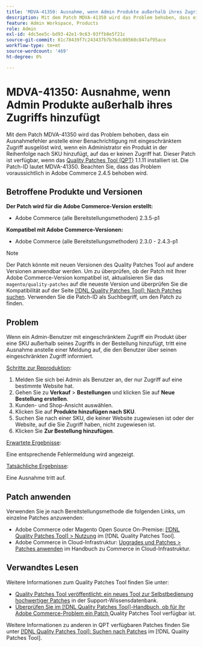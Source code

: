 ```yaml
---
title: 'MDVA-41350: Ausnahme, wenn Admin Produkte außerhalb ihres Zugriffs hinzufügt'
description: Mit dem Patch MDVA-41350 wird das Problem behoben, dass ein Ausnahmefehler anstelle einer Benachrichtigung mit eingeschränktem Zugriff ausgelöst wird, wenn ein Administrator ein Produkt in der Reihenfolge nach SKU hinzufügt, auf das er keinen Zugriff hat. Dieser Patch ist verfügbar, wenn das [Quality Patches Tool (QPT)](https://experienceleague.adobe.com/en/docs/commerce-knowledge-base/kb/announcements/commerce-announcements/magento-quality-patches-released-new-tool-to-self-serve-quality-patches) 1.1.11 installiert ist. Die Patch-ID lautet MDVA-41350. Beachten Sie, dass das Problem voraussichtlich in Adobe Commerce 2.4.5 behoben wird.
feature: Admin Workspace, Products
role: Admin
exl-id: 4dc5ee5c-bd93-42e1-9c63-93ffb8e5f21c
source-git-commit: 81c78439f7c243437b7b76dc80560c847af95ace
workflow-type: tm+mt
source-wordcount: '469'
ht-degree: 0%

---
```


# MDVA-41350: Ausnahme, wenn Admin Produkte außerhalb ihres Zugriffs hinzufügt

Mit dem Patch MDVA-41350 wird das Problem behoben, dass ein Ausnahmefehler anstelle einer Benachrichtigung mit eingeschränktem Zugriff ausgelöst wird, wenn ein Administrator ein Produkt in der Reihenfolge nach SKU hinzufügt, auf das er keinen Zugriff hat. Dieser Patch ist verfügbar, wenn das [Quality Patches Tool (QPT)](https://experienceleague.adobe.com/en/docs/commerce-knowledge-base/kb/announcements/commerce-announcements/magento-quality-patches-released-new-tool-to-self-serve-quality-patches) 1.1.11 installiert ist. Die Patch-ID lautet MDVA-41350. Beachten Sie, dass das Problem voraussichtlich in Adobe Commerce 2.4.5 behoben wird.

## Betroffene Produkte und Versionen

**Der Patch wird für die Adobe Commerce-Version erstellt:**

* Adobe Commerce (alle Bereitstellungsmethoden) 2.3.5-p1

**Kompatibel mit Adobe Commerce-Versionen:**

* Adobe Commerce (alle Bereitstellungsmethoden) 2.3.0 - 2.4.3-p1

>[!NOTE]
>
>Der Patch könnte mit neuen Versionen des Quality Patches Tool auf andere Versionen anwendbar werden. Um zu überprüfen, ob der Patch mit Ihrer Adobe Commerce-Version kompatibel ist, aktualisieren Sie das `magento/quality-patches` auf die neueste Version und überprüfen Sie die Kompatibilität auf der Seite [[!DNL Quality Patches Tool]: Nach Patches suchen](https://experienceleague.adobe.com/en/docs/commerce-knowledge-base/kb/announcements/commerce-announcements/magento-quality-patches-released-new-tool-to-self-serve-quality-patches). Verwenden Sie die Patch-ID als Suchbegriff, um den Patch zu finden.

## Problem

Wenn ein Admin-Benutzer mit eingeschränktem Zugriff ein Produkt über eine SKU außerhalb seines Zugriffs in der Bestellung hinzufügt, tritt eine Ausnahme anstelle einer Meldung auf, die den Benutzer über seinen eingeschränkten Zugriff informiert.

<u>Schritte zur Reproduktion</u>:

1. Melden Sie sich bei Admin als Benutzer an, der nur Zugriff auf eine bestimmte Website hat.
1. Gehen Sie zu **Verkauf** > **Bestellungen** und klicken Sie auf **Neue Bestellung erstellen**.
1. Kunden- und Shop-Ansicht auswählen.
1. Klicken Sie auf **Produkte hinzufügen nach SKU**.
1. Suchen Sie nach einer SKU, die keiner Website zugewiesen ist oder der Website, auf die Sie Zugriff haben, nicht zugewiesen ist.
1. Klicken Sie **Zur Bestellung hinzufügen**.

<u>Erwartete Ergebnisse</u>:

Eine entsprechende Fehlermeldung wird angezeigt.

<u>Tatsächliche Ergebnisse</u>:

Eine Ausnahme tritt auf.

## Patch anwenden

Verwenden Sie je nach Bereitstellungsmethode die folgenden Links, um einzelne Patches anzuwenden:

* Adobe Commerce oder Magento Open Source On-Premise: [[!DNL Quality Patches Tool] > Nutzung](/help/tools/quality-patches-tool/usage.md) im [!DNL Quality Patches Tool].
* Adobe Commerce in Cloud-Infrastruktur: [Upgrades und Patches > Patches anwenden](https://experienceleague.adobe.com/docs/commerce-cloud-service/user-guide/develop/upgrade/apply-patches.html) im Handbuch zu Commerce in Cloud-Infrastruktur.

## Verwandtes Lesen

Weitere Informationen zum Quality Patches Tool finden Sie unter:

* [Quality Patches Tool veröffentlicht: ein neues Tool zur Selbstbedienung hochwertiger Patches](https://experienceleague.adobe.com/en/docs/commerce-knowledge-base/kb/announcements/commerce-announcements/magento-quality-patches-released-new-tool-to-self-serve-quality-patches) in der Support-Wissensdatenbank.
* [Überprüfen Sie im [!DNL Quality Patches Tool]-Handbuch, ob für Ihr Adobe Commerce-Problem ein Patch ](/help/tools/quality-patches-tool/patches-available-in-qpt/check-patch-for-magento-issue-with-magento-quality-patches.md) Quality Patches Tool verfügbar ist.

Weitere Informationen zu anderen in QPT verfügbaren Patches finden Sie unter [[!DNL Quality Patches Tool]: Suchen nach Patches](https://experienceleague.adobe.com/tools/commerce-quality-patches/index.html) im [!DNL Quality Patches Tool].
